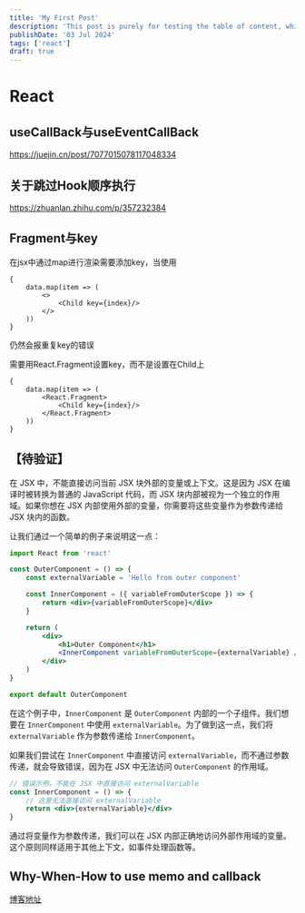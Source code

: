 ```yaml
---
title: 'My First Post'
description: 'This post is purely for testing the table of content, which should not be rendered'
publishDate: '03 Jul 2024'
tags: ['react']
draft: true
---
```


# React

## useCallBack与useEventCallBack

https://juejin.cn/post/7077015078117048334

## 关于跳过Hook顺序执行

https://zhuanlan.zhihu.com/p/357232384

## Fragment与key

在jsx中通过map进行渲染需要添加key，当使用

```
{
	data.map(item => (
		<>
			<Child key={index}/>
		</>
	))
}
```

仍然会报重复key的错误

需要用React.Fragment设置key，而不是设置在Child上

```
{
	data.map(item => (
		<React.Fragment>
			<Child key={index}/>
		</React.Fragment>
	))
}
```

## 【待验证】

在 JSX 中，不能直接访问当前 JSX 块外部的变量或上下文。这是因为 JSX 在编译时被转换为普通的 JavaScript 代码，而 JSX 块内部被视为一个独立的作用域。如果你想在 JSX 内部使用外部的变量，你需要将这些变量作为参数传递给 JSX 块内的函数。

让我们通过一个简单的例子来说明这一点：

```jsx
import React from 'react'

const OuterComponent = () => {
	const externalVariable = 'Hello from outer component'

	const InnerComponent = ({ variableFromOuterScope }) => {
		return <div>{variableFromOuterScope}</div>
	}

	return (
		<div>
			<h1>Outer Component</h1>
			<InnerComponent variableFromOuterScope={externalVariable} />
		</div>
	)
}

export default OuterComponent
```

在这个例子中，`InnerComponent` 是 `OuterComponent` 内部的一个子组件。我们想要在 `InnerComponent` 中使用 `externalVariable`。为了做到这一点，我们将 `externalVariable` 作为参数传递给 `InnerComponent`。

如果我们尝试在 `InnerComponent` 中直接访问 `externalVariable`，而不通过参数传递，就会导致错误，因为在 JSX 中无法访问 `OuterComponent` 的作用域。

```jsx
// 错误示例，不能在 JSX 中直接访问 externalVariable
const InnerComponent = () => {
	// 这里无法直接访问 externalVariable
	return <div>{externalVariable}</div>
}
```

通过将变量作为参数传递，我们可以在 JSX 内部正确地访问外部作用域的变量。这个原则同样适用于其他上下文，如事件处理函数等。

## Why-When-How to use memo and callback

[博客地址](https://www.developerway.com/posts/how-to-use-memo-use-callback)
